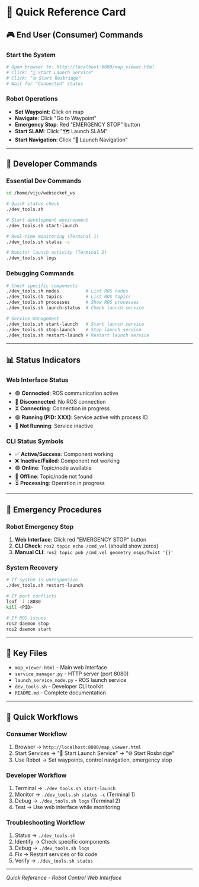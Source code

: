 # 🚀 Quick Reference Card

## 🎮 End User (Consumer) Commands

### Start the System
```bash
# Open browser to: http://localhost:8080/map_viewer.html
# Click: "🚀 Start Launch Service"
# Click: "🌐 Start Rosbridge"
# Wait for "Connected" status
```

### Robot Operations
- **Set Waypoint**: Click on map
- **Navigate**: Click "Go to Waypoint"  
- **Emergency Stop**: Red "EMERGENCY STOP" button
- **Start SLAM**: Click "🗺️ Launch SLAM"
- **Start Navigation**: Click "🧭 Launch Navigation"

---

## 🔧 Developer Commands

### Essential Dev Commands
```bash
cd /home/viju/websocket_ws

# Quick status check
./dev_tools.sh

# Start development environment
./dev_tools.sh start-launch

# Real-time monitoring (Terminal 1)
./dev_tools.sh status -c

# Monitor launch activity (Terminal 2)
./dev_tools.sh logs
```

### Debugging Commands
```bash
# Check specific components
./dev_tools.sh nodes          # List ROS nodes
./dev_tools.sh topics         # List ROS topics
./dev_tools.sh processes      # Show ROS processes
./dev_tools.sh launch-status  # Check launch service

# Service management
./dev_tools.sh start-launch   # Start launch service
./dev_tools.sh stop-launch    # Stop launch service
./dev_tools.sh restart-launch # Restart launch service
```

---

## 📊 Status Indicators

### Web Interface Status
- 🟢 **Connected**: ROS communication active
- 🔴 **Disconnected**: No ROS connection
- ⏳ **Connecting**: Connection in progress
- 🟢 **Running (PID: XXX)**: Service active with process ID
- 🔴 **Not Running**: Service inactive

### CLI Status Symbols
- ✅ **Active/Success**: Component working
- ❌ **Inactive/Failed**: Component not working
- 🟢 **Online**: Topic/node available
- 🔴 **Offline**: Topic/node not found
- ⏳ **Processing**: Operation in progress

---

## 🚨 Emergency Procedures

### Robot Emergency Stop
1. **Web Interface**: Click red "EMERGENCY STOP" button
2. **CLI Check**: `ros2 topic echo /cmd_vel` (should show zeros)
3. **Manual CLI**: `ros2 topic pub /cmd_vel geometry_msgs/Twist '{}'`

### System Recovery
```bash
# If system is unresponsive
./dev_tools.sh restart-launch

# If port conflicts
lsof -i :8080
kill <PID>

# If ROS issues
ros2 daemon stop
ros2 daemon start
```

---

## 📂 Key Files

- `map_viewer.html` - Main web interface
- `service_manager.py` - HTTP server (port 8080)
- `launch_service_node.py` - ROS launch service
- `dev_tools.sh` - Developer CLI toolkit
- `README.md` - Complete documentation

---

## 🎯 Quick Workflows

### Consumer Workflow
1. Browser → `http://localhost:8080/map_viewer.html`
2. Start Services → "🚀 Start Launch Service" → "🌐 Start Rosbridge"
3. Use Robot → Set waypoints, control navigation, emergency stop

### Developer Workflow
1. Terminal → `./dev_tools.sh start-launch`
2. Monitor → `./dev_tools.sh status -c` (Terminal 1)
3. Debug → `./dev_tools.sh logs` (Terminal 2)
4. Test → Use web interface while monitoring

### Troubleshooting Workflow
1. Status → `./dev_tools.sh`
2. Identify → Check specific components
3. Debug → `./dev_tools.sh logs`
4. Fix → Restart services or fix code
5. Verify → `./dev_tools.sh status`

---

*Quick Reference - Robot Control Web Interface*
